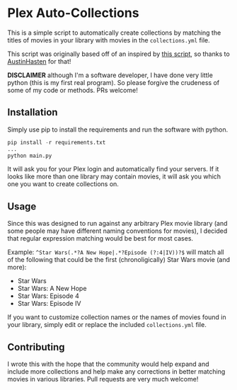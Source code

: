 # Plex Auto-Collections
This is a simple script to automatically create collections by matching the titles of movies in your library with movies in the `collections.yml` file.

This script was originally based off of an inspired by [this script](https://github.com/AustinHasten/PlexHolidays), so thanks to [AustinHasten](https://github.com/AustinHasten) for that!

**DISCLAIMER** although I'm a software developer, I have done very little python (this is my first real program). So please forgive the crudeness of some of my code or methods. PRs welcome!

## Installation
Simply use pip to install the requirements and run the software with python.

```python
pip install -r requirements.txt
...
python main.py
```

It will ask you for your Plex login and automatically find your servers. If it looks like more than one library may contain movies, it will ask you which one you want to create collections on.

## Usage
Since this was designed to run against any arbitrary Plex movie library (and some people may have different naming conventions for movies), I decided that regular expression matching would be best for most cases.

Example:
`^Star Wars(.*?A New Hope|.*?Episode (?:4|IV))?$` will match all of the following that could be the first (chronoligically) Star Wars movie (and more):
* Star Wars
* Star Wars: A New Hope
* Star Wars: Episode 4
* Star Wars: Episode IV

If you want to customize collection names or the names of movies found in your library, simply edit or replace the included `collections.yml` file.

## Contributing
I wrote this with the hope that the community would help expand and include more collections and help make any corrections in better matching movies in various libraries. Pull requests are very much welcome!
